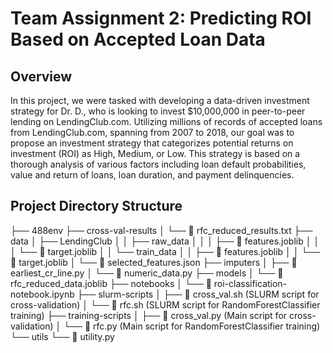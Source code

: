 # Team Assignment 2: Predicting ROI Based on Accepted Loan Data

## Overview
In this project, we were tasked with developing a data-driven investment strategy for Dr. D., who is looking to invest $10,000,000 in peer-to-peer lending on LendingClub.com. Utilizing millions of records of accepted loans from LendingClub.com, spanning from 2007 to 2018, our goal was to propose an investment strategy that categorizes potential returns on investment (ROI) as High, Medium, or Low. This strategy is based on a thorough analysis of various factors including loan default probabilities, value and return of loans, loan duration, and payment delinquencies.

## Project Directory Structure
├── 488env
├── cross-val-results
│   └── 📜 rfc_reduced_results.txt
├── data
│   ├── LendingClub
│   │   ├── raw_data
│   │   │   ├── 📜 features.joblib
│   │   │   └── 📜 target.joblib
│   │   └── train_data
│   │       ├── 📜 features.joblib
│   │       └── 📜 target.joblib
│   └── 📜 selected_features.json
├── imputers
│   ├── 📜 earliest_cr_line.py
│   └── 📜 numeric_data.py
├── models
│   └── 📜 rfc_reduced_data.joblib
├── notebooks
│   └── 📜 roi-classification-notebook.ipynb
├── slurm-scripts
│   ├── 📜 cross_val.sh (SLURM script for cross-validation)
│   └── 📜 rfc.sh (SLURM script for RandomForestClassifier training)
├── training-scripts
│   ├── 📜 cross_val.py (Main script for cross-validation)
│   └── 📜 rfc.py (Main script for RandomForestClassifier training)
└── utils
    └── 📜 utility.py



